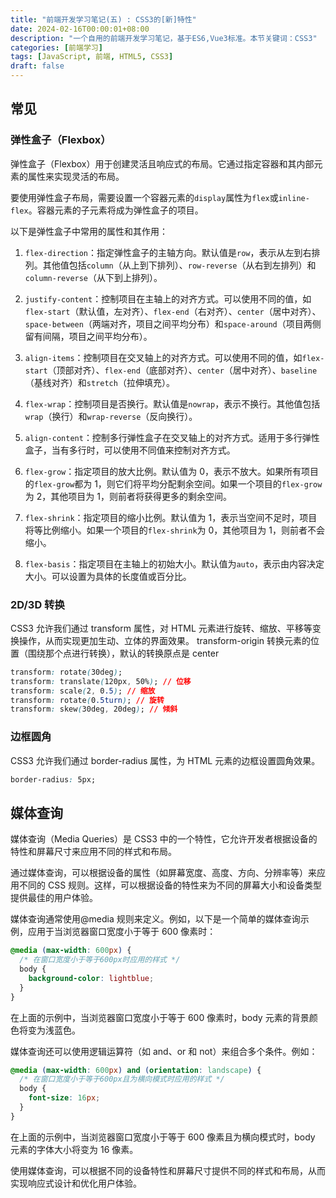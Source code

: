 ```yaml
---
title: "前端开发学习笔记(五) : CSS3的[新]特性"
date: 2024-02-16T00:00:01+08:00
description: "一个自用的前端开发学习笔记，基于ES6,Vue3标准。本节关键词：CSS3"
categories: [前端学习]
tags: [JavaScript, 前端, HTML5, CSS3]
draft: false
---
```


## 常见

### 弹性盒子（Flexbox）

弹性盒子（Flexbox）用于创建灵活且响应式的布局。它通过指定容器和其内部元素的属性来实现灵活的布局。

要使用弹性盒子布局，需要设置一个容器元素的`display`属性为`flex`或`inline-flex`。容器元素的子元素将成为弹性盒子的项目。

以下是弹性盒子中常用的属性和其作用：

1. `flex-direction`：指定弹性盒子的主轴方向。默认值是`row`，表示从左到右排列。其他值包括`column`（从上到下排列）、`row-reverse`（从右到左排列）和`column-reverse`（从下到上排列）。

2. `justify-content`：控制项目在主轴上的对齐方式。可以使用不同的值，如`flex-start`（默认值，左对齐）、`flex-end`（右对齐）、`center`（居中对齐）、`space-between`（两端对齐，项目之间平均分布）和`space-around`（项目两侧留有间隔，项目之间平均分布）。

3. `align-items`：控制项目在交叉轴上的对齐方式。可以使用不同的值，如`flex-start`（顶部对齐）、`flex-end`（底部对齐）、`center`（居中对齐）、`baseline`（基线对齐）和`stretch`（拉伸填充）。

4. `flex-wrap`：控制项目是否换行。默认值是`nowrap`，表示不换行。其他值包括`wrap`（换行）和`wrap-reverse`（反向换行）。

5. `align-content`：控制多行弹性盒子在交叉轴上的对齐方式。适用于多行弹性盒子，当有多行时，可以使用不同值来控制对齐方式。

6. `flex-grow`：指定项目的放大比例。默认值为 0，表示不放大。如果所有项目的`flex-grow`都为 1，则它们将平均分配剩余空间。如果一个项目的`flex-grow`为 2，其他项目为 1，则前者将获得更多的剩余空间。

7. `flex-shrink`：指定项目的缩小比例。默认值为 1，表示当空间不足时，项目将等比例缩小。如果一个项目的`flex-shrink`为 0，其他项目为 1，则前者不会缩小。

8. `flex-basis`：指定项目在主轴上的初始大小。默认值为`auto`，表示由内容决定大小。可以设置为具体的长度值或百分比。

### 2D/3D 转换

CSS3 允许我们通过 transform 属性，对 HTML 元素进行旋转、缩放、平移等变换操作，从而实现更加生动、立体的界面效果。 transform-origin 转换元素的位置（围绕那个点进行转换），默认的转换原点是 center

```css
transform: rotate(30deg);
transform: translate(120px, 50%); // 位移
transform: scale(2, 0.5); // 缩放
transform: rotate(0.5turn); // 旋转
transform: skew(30deg, 20deg); // 倾斜
```

### 边框圆角

CSS3 允许我们通过 border-radius 属性，为 HTML 元素的边框设置圆角效果。

```css
border-radius: 5px;
```

## 媒体查询

媒体查询（Media Queries）是 CSS3 中的一个特性，它允许开发者根据设备的特性和屏幕尺寸来应用不同的样式和布局。

通过媒体查询，可以根据设备的属性（如屏幕宽度、高度、方向、分辨率等）来应用不同的 CSS 规则。这样，可以根据设备的特性来为不同的屏幕大小和设备类型提供最佳的用户体验。

媒体查询通常使用@media 规则来定义。例如，以下是一个简单的媒体查询示例，应用于当浏览器窗口宽度小于等于 600 像素时：

```css
@media (max-width: 600px) {
  /* 在窗口宽度小于等于600px时应用的样式 */
  body {
    background-color: lightblue;
  }
}
```

在上面的示例中，当浏览器窗口宽度小于等于 600 像素时，body 元素的背景颜色将变为浅蓝色。

媒体查询还可以使用逻辑运算符（如 and、or 和 not）来组合多个条件。例如：

```css
@media (max-width: 600px) and (orientation: landscape) {
  /* 在窗口宽度小于等于600px且为横向模式时应用的样式 */
  body {
    font-size: 16px;
  }
}
```

在上面的示例中，当浏览器窗口宽度小于等于 600 像素且为横向模式时，body 元素的字体大小将变为 16 像素。

使用媒体查询，可以根据不同的设备特性和屏幕尺寸提供不同的样式和布局，从而实现响应式设计和优化用户体验。
